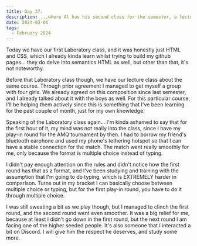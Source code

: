 ```yaml
---
title: Day 37.
description: ...where Al has his second class for the semester, a lecture and a laboratory class, and spent some of them playing AMQ tournament instead.
date: 2024-02-06
tags: 
  - February 2024
---
```


Today we have our first Laboratory class, and it was honestly just HTML and CSS, which I already kinda learn whilst trying to build my github pages... they do delve into semantics HTML as well, but other than that, it's not noteworthy.

Before that Laboratory class though, we have our lecture class about the same course. Through prior agreement I managed to get myself a group with four girls. We already agreed on this composition since last semester, and I already talked about it with the boys as well. For this particular course, I'll be helping them actively since this is something that I've been learning for the past couple of month, just for my own knowledge.

Speaking of the Laboratory class again... I'm kinda ashamed to say that for the first hour of it, my mind was not really into the class, since I have my play-in round for the AMQ tournament by then. I had to borrow my friend's bluetooth earphone and used my phone's tethering hotspot so that I can have a stable connection for the match. The match went really smoothly for me, only because the format is multiple choice instead of typing. 

I didn't pay enough attention on the rules and didn't notice how the first round has that as a format, and I've been studying and training with the assumption that I'm going to do typing, which is EXTREMELY harder in comparison. Turns out in my bracket I can basically choose between multiple choice or typing, but for the first play-in round, you have to do it through multiple choice.

I was still sweating a bit as we play though, but I managed to clinch the first round, and the second round went even smoother. It was a big relief for me, because at least I didn't go down in the first round, but the next round I am facing one of the higher seeded people. It's also someone that I interacted a bit on Discord. I will give him the respect he deserves, and study some more.